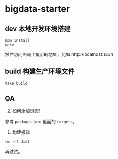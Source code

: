 # bigdata-starter

## dev 本地开发环境搭建

```
npm install
make
```

然后访问终端上提示的地址，比如 http://localhost:1234

## build 构建生产环境文件

```
make build
```

## QA

2. 如何添加页面?

参考 `package.json` 里面的 `targets`。

1. 构建报错

```
rm -rf dist
```

再试试。
